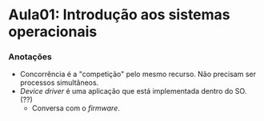 # Aula01: Introdução aos sistemas operacionais

###

### Anotações
* Concorrência é a "competição" pelo mesmo recurso. Não precisam ser processos simultâneos.
* _Device driver_ é uma aplicação que está implementada dentro do SO. (??)
    * Conversa com o _firmware_.
 
